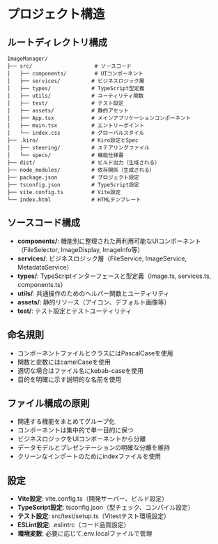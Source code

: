 # プロジェクト構造

## ルートディレクトリ構成
```
ImageManager/
├── src/                    # ソースコード
│   ├── components/         # UIコンポーネント
│   ├── services/          # ビジネスロジック層
│   ├── types/             # TypeScript型定義
│   ├── utils/             # ユーティリティ関数
│   ├── test/              # テスト設定
│   ├── assets/            # 静的アセット
│   ├── App.tsx            # メインアプリケーションコンポーネント
│   ├── main.tsx           # エントリーポイント
│   └── index.css          # グローバルスタイル
├── .kiro/                 # Kiro設定とSpec
│   ├── steering/          # ステアリングファイル
│   └── specs/             # 機能仕様書
├── dist/                  # ビルド出力（生成される）
├── node_modules/          # 依存関係（生成される）
├── package.json           # プロジェクト設定
├── tsconfig.json          # TypeScript設定
├── vite.config.ts         # Vite設定
└── index.html             # HTMLテンプレート
```

## ソースコード構成
- **components/**: 機能別に整理された再利用可能なUIコンポーネント（FileSelector, ImageDisplay, ImageInfo等）
- **services/**: ビジネスロジック層（FileService, ImageService, MetadataService）
- **types/**: TypeScriptインターフェースと型定義（image.ts, services.ts, components.ts）
- **utils/**: 共通操作のためのヘルパー関数とユーティリティ
- **assets/**: 静的リソース（アイコン、デフォルト画像等）
- **test/**: テスト設定とテストユーティリティ

## 命名規則
- コンポーネントファイルとクラスにはPascalCaseを使用
- 関数と変数にはcamelCaseを使用
- 適切な場合はファイル名にkebab-caseを使用
- 目的を明確に示す説明的な名前を使用

## ファイル構成の原則
- 関連する機能をまとめてグループ化
- コンポーネントは集中的で単一目的に保つ
- ビジネスロジックをUIコンポーネントから分離
- データモデルとプレゼンテーションの明確な分離を維持
- クリーンなインポートのためにindexファイルを使用

## 設定
- **Vite設定**: vite.config.ts（開発サーバー、ビルド設定）
- **TypeScript設定**: tsconfig.json（型チェック、コンパイル設定）
- **テスト設定**: src/test/setup.ts（Vitestテスト環境設定）
- **ESLint設定**: .eslintrc（コード品質設定）
- **環境変数**: 必要に応じて.env.localファイルで管理